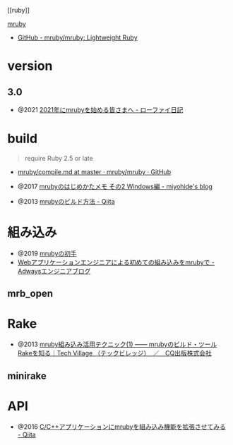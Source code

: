 [[ruby]]

[mruby](https://mruby.org/)
- [GitHub - mruby/mruby: Lightweight Ruby](https://github.com/mruby/mruby)

# version
## 3.0
- @2021 [2021年にmrubyを始める皆さまへ - ローファイ日記](https://udzura.hatenablog.jp/entry/2021/03/11/232423)

# build
> require Ruby 2.5 or late

- [mruby/compile.md at master · mruby/mruby · GitHub](https://github.com/mruby/mruby/blob/master/doc/guides/compile.md)

- @2017 [mrubyのはじめかたメモ その2 Windows編 - miyohide's blog](https://miyohide.hatenablog.com/entry/2017/01/16/000813)
- @2013 [mrubyのビルド方法 - Qiita](https://qiita.com/masuidrive/items/e516c23b4feab73d139f)

# 組み込み
- @2019 [mrubyの初手](https://blog.naoty.dev/378/)
- [Webアプリケーションエンジニアによる初めての組み込みをmrubyで - Adwaysエンジニアブログ](https://blog.engineer.adways.net/entry/2016/09/03/013426)

## mrb_open

# Rake
- @2013 [mruby組み込み活用テクニック(1) ―― mrubyのビルド・ツールRakeを知る｜Tech Village （テックビレッジ）　／　CQ出版株式会社](http://www.kumikomi.net/archives/2013/04/ep05rak1.php)

## minirake

# API
- @2016 [C/C++アプリケーションにmrubyを組み込み機能を拡張させてみる - Qiita](https://qiita.com/drednote/items/5bbd13f150e37a771ac7)
